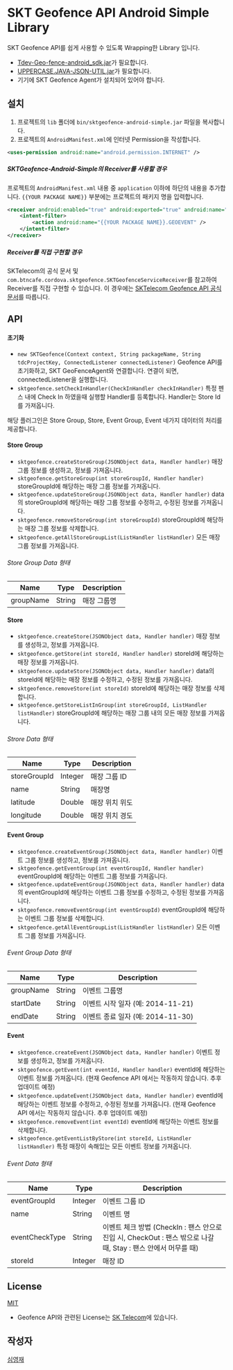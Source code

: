 # SKT Geofence API Android Simple Library
SKT Geofence API를 쉽게 사용할 수 있도록 Wrapping한 Library 입니다.
* [Tdev-Geo-fence-android_sdk.jar](https://developers.sktelecom.com/content/tapi/Geo-fence/)가 필요합니다.
* [UPPERCASE.JAVA-JSON-UTIL.jar](https://github.com/Hanul/UPPERCASE.JAVA-JSON-UTIL)가 필요합니다.
* 기기에 SKT Geofence Agent가 설치되어 있어야 합니다.

## 설치
1. 프로젝트의 `lib` 폴더에 `bin/sktgeofence-android-simple.jar` 파일을 복사합니다.
2. 프로젝트의 `AndroidManifest.xml`에 인터넷 Permission을 작성합니다.
```XML
<uses-permission android:name="android.permission.INTERNET" />
```

##### SKTGeofence-Android-Simple의 Receiver를 사용할 경우
프로젝트의 `AndroidManifest.xml` 내용 중 `application` 이하에 하단의 내용을 추가합니다. `{{YOUR PACKAGE NAME}}` 부분에는 프로젝트의 패키지 명을 입력합니다.
```XML
<receiver android:enabled="true" android:exported="true" android:name="com.btncafe.cordova.sktgeofence.SKTGeofenceServiceReceiver">
	<intent-filter>
    	<action android:name="{{YOUR PACKAGE NAME}}.GEOEVENT" />
    </intent-filter>
</receiver>
```

##### Receiver를 직접 구현할 경우
SKTelecom의 공식 문서 및 `com.btncafe.cordova.sktgeofence.SKTGeofenceServiceReceiver`를 참고하여 Receiver를 직접 구현할 수 있습니다. 이 경우에는 [SKTelecom Geofence API 공식 문서](https://developers.sktelecom.com/content/tapi/Geo-fence/)를 따릅니다.

## API
#### 초기화
* `new SKTGeofence(Context context, String packageName, String tdcProjectKey, ConnectedListener connectedListener)` Geofence API를 초기화하고, SKT GeoFenceAgent와 연결합니다. 연결이 되면, connectedListener을 실행합니다.
* `sktgeofence.setCheckInHandler(CheckInHandler checkInHandler)` 특정 펜스 내에 Check In 하였을때 실행할 Handler를 등록합니다. Handler는 Store Id를 가져옵니다.

해당 플러그인은 Store Group, Store, Event Group, Event 네가지 데이터의 처리를 제공합니다.
#### Store Group
* `sktgeofence.createStoreGroup(JSONObject data, Handler handler)` 매장 그룹 정보를 생성하고, 정보를 가져옵니다.
* `sktgeofence.getStoreGroup(int storeGroupId, Handler handler)` storeGroupId에 해당하는 매장 그룹 정보를 가져옵니다.
* `sktgeofence.updateStoreGroup(JSONObject data, Handler handler)` data의 storeGroupId에 해당하는 매장 그룹 정보를 수정하고, 수정된 정보를 가져옵니다.
* `sktgeofence.removeStoreGroup(int storeGroupId)` storeGroupId에 해당하는 매장 그룹 정보를 삭제합니다.
* `sktgeofence.getAllStoreGroupList(ListHandler listHandler)` 모든 매장 그룹 정보를 가져옵니다.

###### Store Group Data 형태
| Name      | Type   | Description |
|-----------|--------|-------------|
| groupName | String | 매장 그룹명   |

#### Store
* `sktgeofence.createStore(JSONObject data, Handler handler)` 매장 정보를 생성하고, 정보를 가져옵니다.
* `sktgeofence.getStore(int storeId, Handler handler)` storeId에 해당하는 매장 정보를 가져옵니다.
* `sktgeofence.updateStore(JSONObject data, Handler handler)` data의 storeId에 해당하는 매장 정보를 수정하고, 수정된 정보를 가져옵니다.
* `sktgeofence.removeStore(int storeId)` storeId에 해당하는 매장 정보를 삭제합니다.
* `sktgeofence.getStoreListInGroup(int storeGroupId, ListHandler listHandler)` storeGroupId에 해당하는 매장 그룹 내의 모든 매장 정보를 가져옵니다.

###### Strore Data 형태
| Name         | Type    | Description  |
|--------------|---------|--------------|
| storeGroupId | Integer | 매장 그룹 ID  |
| name         | String  | 매장명        |
| latitude     | Double  | 매장 위치 위도 |
| longitude    | Double  | 매장 위치 경도 |

#### Event Group
* `sktgeofence.createEventGroup(JSONObject data, Handler handler)` 이벤트 그룹 정보를 생성하고, 정보를 가져옵니다.
* `sktgeofence.getEventGroup(int eventGroupId, Handler handler)` eventGroupId에 해당하는 이벤트 그룹 정보를 가져옵니다.
* `sktgeofence.updateEventGroup(JSONObject data, Handler handler)` data의 eventGroupId에 해당하는 이벤트 그룹 정보를 수정하고, 수정된 정보를 가져옵니다.
* `sktgeofence.removeEventGroup(int eventGroupId)` eventGroupId에 해당하는 이벤트 그룹 정보를 삭제합니다.
* `sktgeofence.getAllEventGroupList(ListHandler listHandler)` 모든 이벤트 그룹 정보를 가져옵니다.

###### Event Group Data 형태
| Name      | Type   | Description |
|-----------|--------|-------------|
| groupName | String | 이벤트 그룹명   |
| startDate | String | 이벤트 시작 일자 (예: 2014-11-21)   |
| endDate   | String | 이벤트 종료 일자 (예: 2014-11-30) |

#### Event
* `sktgeofence.createEvent(JSONObject data, Handler handler)` 이벤트 정보를 생성하고, 정보를 가져옵니다.
* `sktgeofence.getEvent(int eventId, Handler handler)` eventId에 해당하는 이벤트 정보를 가져옵니다. (현재 Geofence API 에서는 작동하지 않습니다. 추후 업데이트 예정)
* `sktgeofence.updateEvent(JSONObject data, Handler handler)` eventId에 해당하는 이벤트 정보를 수정하고, 수정된 정보를 가져옵니다. (현재 Geofence API 에서는 작동하지 않습니다. 추후 업데이트 예정)
* `sktgeofence.removeEvent(int eventId)` eventId에 해당하는 이벤트 정보를 삭제합니다.
* `sktgeofence.getEventListByStore(int storeId, ListHandler listHandler)` 특정 매장이 속해있는 모든 이벤트 정보를 가져옵니다.

###### Event Data 형태
| Name           | Type    | Description  |
|----------------|---------|--------------|
| eventGroupId   | Integer | 이벤트 그룹 ID  |
| name           | String  | 이벤트 명        |
| eventCheckType | String  | 이벤트 체크 방법 (CheckIn : 팬스 안으로 진입 시, CheckOut : 팬스 밖으로 나갈 때, Stay : 팬스 안에서 머무를 때) |
| storeId        | Integer | 매장 ID        |

## License
[MIT](LICENSE)
* Geofence API와 관련된 License는 [SK Telecom](http://www.sktelecom.com)에 있습니다.

## 작성자
[심영재](https://github.com/Hanul)
